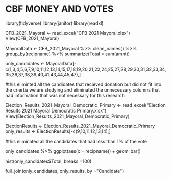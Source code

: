 # CBF MONEY AND VOTES
 
 library(tidyverse)
library(janitor)
library(readxl)

CFB_2021_Mayoral <- read_excel("CFB 2021 Mayoral.xlsx")
View(CFB_2021_Mayoral)

MayoralData <- CFB_2021_Mayoral %>% 
  clean_names() %>% 
  group_by(recipname) %>% 
  summarize(Total = sum(amnt))

only_candidates <- MayoralData[-c(1,3,4,5,6,7,9,10,11,12,13,14,15,17,18,19,20,21,22,24,25,27,28,29,30,31,32,33,34,35,36,37,38,39,40,41,43,44,45,47),]

#this eliminted all the candidates that recieved donation but did not fit into the criertia we are studying and eliminated the unnecessary columns that had information that was not necessary for this research 

Election_Results_2021_Mayoral_Democratic_Primary <- read_excel("Election Results 2021 Mayoral Democratic Primary.xlsx")
View(Election_Results_2021_Mayoral_Democratic_Primary)

ElectionResults <- Election_Results_2021_Mayoral_Democratic_Primary
only_results <- ElectionResults[-c(9,10,11,12,13,14),]

#this eliminated all the candidates that had less than 1% of the vote

only_candidates %>% ggplot(aes(x = recipname)) +
  geom_bar()

hist(only_candidates$Total, breaks =100)

full_join(only_candidates, only_results, by ="Candidate")

